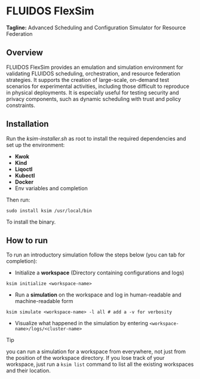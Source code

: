# FLUIDOS FlexSim

**Tagline:** Advanced Scheduling and Configuration Simulator for Resource Federation

## Overview

FLUIDOS FlexSim provides an emulation and simulation environment for validating FLUIDOS scheduling, orchestration, and resource federation strategies. It supports the creation of large-scale, on-demand test scenarios for experimental activities, including those difficult to reproduce in physical deployments. It is especially useful for testing security and privacy components, such as dynamic scheduling with trust and policy constraints.

## Installation

Run the _ksim-installer.sh_ as root to install the required dependencies and set up the environment:
- **Kwok**
- **Kind**
- **Liqoctl**
- **Kubectl**
- **Docker**
- Env variables and completion

Then run:
```shell
sudo install ksim /usr/local/bin
```
To install the binary.

## How to run

To run an introductory simulation follow the steps below (you can tab for completion):

- Initialize a **workspace** (Directory containing configurations and logs)
```shell
ksim initialize <workspace-name>
```
- Run a **simulation** on the workspace and log in human-readable and machine-readable form
```shell
ksim simulate <workspace-name> -l all # add a -v for verbosity
```
- Visualize what happened in the simulation by entering `<workspace-name>/logs/<cluster-name>`

> [!TIP]
> you can run a simulation for a workspace from everywhere, not just from the position of the workspace directory.
> If you lose track of your workspace, just run a `ksim list` command to list all the existing workspaces and their location.